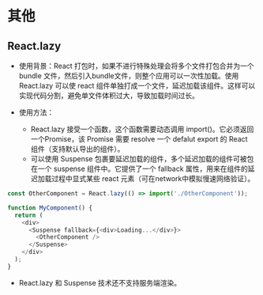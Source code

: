 # 其他

## React.lazy

- 使用背景：React 打包时，如果不进行特殊处理会将多个文件打包合并为一个 bundle 文件，然后引入bundle文件，则整个应用可以一次性加载。使用 React.lazy 可以使 react 组件单独打成一个文件，延迟加载该组件。这样可以实现代码分割，避免单文件体积过大，导致加载时间过长。

- 使用方法：
  - React.lazy 接受一个函数，这个函数需要动态调用 import()。它必须返回一个Promise，该 Promise 需要 resolve 一个 defalut export 的 React 组件（支持默认导出的组件）。
  - 可以使用 Suspense 包裹要延迟加载的组件，多个延迟加载的组件可被包在一个 suspense 组件中。它提供了一个 fallback 属性，用来在组件的延迟加载过程中显式某些 react 元素（可在network中模拟慢速网络验证）。

```js
const OtherComponent = React.lazy(() => import('./OtherComponent'));

function MyComponent() {
  return (
    <div>
      <Suspense fallback={<div>Loading...</div>}>
        <OtherComponent />
      </Suspense>
    </div>
  );
}
```

- React.lazy 和 Suspense 技术还不支持服务端渲染。
